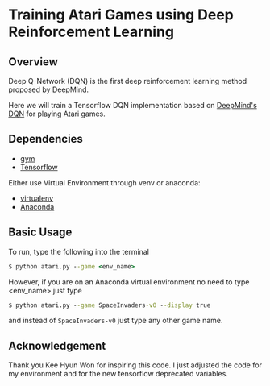 # Training Atari Games using Deep Reinforcement Learning

## Overview

Deep Q-Network (DQN) is the first deep reinforcement learning method proposed by DeepMind.

Here we will train a Tensorflow DQN implementation based on [DeepMind's DQN](https://storage.googleapis.com/deepmind-data/assets/papers/DeepMindNature14236Paper.pdf) for playing Atari games.

## Dependencies

- [gym](https://gym.openai.com)
- [Tensorflow](https://www.tensorflow.org)

Either use Virtual Environment through venv or anaconda:

- [virtualenv](https://virtualenv.pypa.io/en/latest/installation.html)
- [Anaconda](https://www.continuum.io/downloads)
 
## Basic Usage

To run, type the following into the terminal

```bat
$ python atari.py --game <env_name>
```

However, if you are on an Anaconda virtual environment no need to type <env_name> just type 

```bat
$ python atari.py --game SpaceInvaders-v0 --display true
```

and instead of `SpaceInvaders-v0` just type any other game name.

## Acknowledgement

Thank you Kee Hyun Won for inspiring this code. I just adjusted the code for my environment and for the new 
tensorflow deprecated variables.

